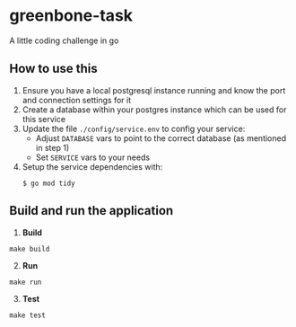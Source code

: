 # greenbone-task
A little coding challenge in go

## How to use this

1. Ensure you have a local postgresql instance running and know the port and connection settings for it
2. Create a database within your postgres instance which can be used for this service
3. Update the file `./config/service.env` to config your service:
    - Adjust `DATABASE` vars to point to the correct database (as mentioned in step 1)
    - Set `SERVICE` vars to your needs
4. Setup the service dependencies with:
   ```shell script
   $ go mod tidy
   ```

## Build and run the application

1. **Build**

```shell script
make build
```

2. **Run**

```shell script
make run
```

3. **Test**

```shell script
make test
```